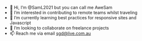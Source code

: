 - 👋 Hi, I’m @SamL2021 but you can call me AweSam
- 👀 I’m interested in contributing to remote teams whilst traveling 
- 🌱 I’m currently learning best practices for responsive sites and Javascript
- 💞️ I’m looking to collaborate on freelance projects
- 📫 Reach me via email sgd@live.com.au

<!---
SamL2021/SamL2021 is a ✨ special ✨ repository because its `README.md` (this file) appears on your GitHub profile.
You can click the Preview link to take a look at your changes.
--->
